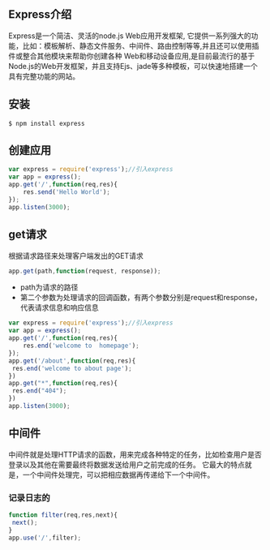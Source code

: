 ## Express介绍
Express是一个简洁、灵活的node.js Web应用开发框架, 它提供一系列强大的功能，比如：模板解析、静态文件服务、中间件、路由控制等等,并且还可以使用插件或整合其他模块来帮助你创建各种 Web和移动设备应用,是目前最流行的基于Node.js的Web开发框架，并且支持Ejs、jade等多种模板，可以快速地搭建一个具有完整功能的网站。

## 安装
```
$ npm install express
```

## 创建应用
```javascript
var express = require('express');//引入express
var app = express();
app.get('/',function(req,res){
    res.send('Hello World');
});
app.listen(3000);
```

## get请求
根据请求路径来处理客户端发出的GET请求
```javascript
app.get(path,function(request, response));
```
- path为请求的路径
- 第二个参数为处理请求的回调函数，有两个参数分别是request和response，代表请求信息和响应信息

```javascript
var express = require('express');//引入express
var app = express();
app.get('/',function(req,res){
    res.end('welcome to  homepage');
});
app.get('/about',function(req,res){
 res.end('welcome to about page');
})
app.get("*",function(req,res){
 res.end("404");
})
app.listen(3000);
```

## 中间件
中间件就是处理HTTP请求的函数，用来完成各种特定的任务，比如检查用户是否登录以及其他在需要最终将数据发送给用户之前完成的任务。 它最大的特点就是，一个中间件处理完，可以把相应数据再传递给下一个中间件。
### 记录日志的
```javascript
function filter(req,res,next){
 next();
}
app.use('/',filter);
```



